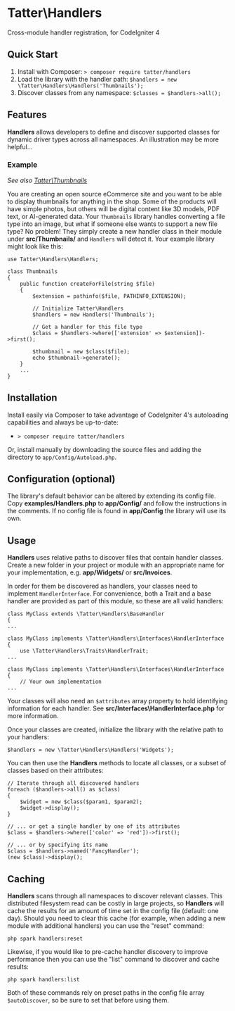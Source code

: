 # Tatter\Handlers
Cross-module handler registration, for CodeIgniter 4

## Quick Start

1. Install with Composer: `> composer require tatter/handlers`
2. Load the library with the handler path: `$handlers = new \Tatter\Handlers\Handlers('Thumbnails');`
2. Discover classes from any namespace: `$classes = $handlers->all();`

## Features

**Handlers** allows developers to define and discover supported classes for dynamic driver
types across all namespaces. An illustration may be more helpful...

### Example

*See also [Tatter\Thumbnails](https://github.com/tattersoftware/codeigniter4-thumbnails)*

You are creating an open source eCommerce site and you want to be able to display thumbnails
for anything in the shop. Some of the products will have simple photos, but others will be
digital content like 3D models, PDF text, or AI-generated data. Your `Thumbnails` library
handles converting a file type into an image, but what if someone else wants to support a
new file type? No problem! They simply create a new handler class in their module under
**src/Thumbnails/** and `Handlers` will detect it. Your example library might look like this:

```
use Tatter\Handlers\Handlers;

class Thumbnails
{
	public function createForFile(string $file)
	{
		$extension = pathinfo($file, PATHINFO_EXTENSION);

		// Initialize Tatter\Handlers
		$handlers = new Handlers('Thumbnails');

		// Get a handler for this file type
		$class = $handlers->where(['extension' => $extension])->first();

		$thumbnail = new $class($file);
		echo $thumbnail->generate();
	}
	...
}
```

## Installation

Install easily via Composer to take advantage of CodeIgniter 4's autoloading capabilities
and always be up-to-date:
* `> composer require tatter/handlers`

Or, install manually by downloading the source files and adding the directory to
`app/Config/Autoload.php`.

## Configuration (optional)

The library's default behavior can be altered by extending its config file. Copy
**examples/Handlers.php** to **app/Config/** and follow the instructions
in the comments. If no config file is found in **app/Config** the library will use its own.

## Usage

**Handlers** uses relative paths to discover files that contain handler classes. Create a
new folder in your project or module with an appropriate name for your implementation,
e.g. **app/Widgets/** or **src/Invoices**.

In order for them be discovered as handlers, your classes need to implement `HandlerInterface`.
For convenience, both a Trait and a base handler are provided as part of this module,
so these are all valid handlers:

```
class MyClass extends \Tatter\Handlers\BaseHandler
{
...

class MyClass implements \Tatter\Handlers\Interfaces\HandlerInterface
{
	use \Tatter\Handlers\Traits\HandlerTrait;
...

class MyClass implements \Tatter\Handlers\Interfaces\HandlerInterface
{
	// Your own implementation
...
```

Your classes will also need an `$attributes` array property to hold identifying information
for each handler. See **src/Interfaces\HandlerInterface.php** for more information.

Once your classes are created, initialize the library with the relative path to your handlers:

	$handlers = new \Tatter\Handlers\Handlers('Widgets');

You can then use the **Handlers** methods to locate all classes, or a subset of classes based
on their attributes:

```
// Iterate through all discovered handlers
foreach ($handlers->all() as $class)
{
	$widget = new $class($param1, $param2);
	$widget->display();
}

// ... or get a single handler by one of its attributes
$class = $handlers->where(['color' => 'red'])->first();

// ... or by specifying its name
$class = $handlers->named('FancyHandler');
(new $class)->display();
```

## Caching

**Handlers** scans through all namespaces to discover relevant classes. This distributed
filesystem read can be costly in large projects, so **Handlers** will cache the results
for an amount of time set in the config file (default: one day). Should you need to clear
this cache (for example, when adding a new module with additional handlers) you can use
the "reset" command:

	php spark handlers:reset

Likewise, if you would like to pre-cache handler discovery to improve performance then
you can use the "list" command to discover and cache results:

	php spark handlers:list

Both of these commands rely on preset paths in the config file array `$autoDiscover`, so be
sure to set that before using them.
